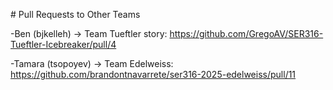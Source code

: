 \# Pull Requests to Other Teams


-Ben (bjkelleh) -> Team Tueftler story: https://github.com/GregoAV/SER316-Tueftler-Icebreaker/pull/4

-Tamara (tsopoyev) -> Team Edelweiss: https://github.com/brandontnavarrete/ser316-2025-edelweiss/pull/11



